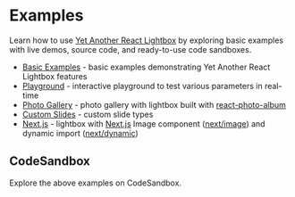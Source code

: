 # Examples

Learn how to use [Yet Another React Lightbox](/) by exploring basic examples with live demos, source code,
and ready-to-use code sandboxes.

-   [Basic Examples](/examples/basic) - basic examples demonstrating Yet Another React Lightbox features
-   [Playground](/examples/playground) - interactive playground to test various parameters in real-time
-   [Photo Gallery](/examples/gallery) - photo gallery with lightbox built with [react-photo-album](https://react-photo-album.com/)
-   [Custom Slides](/examples/custom-slides) - custom slide types
-   [Next.js](/examples/nextjs) - lightbox with [Next.js](https://nextjs.org/) Image component
([next/image](https://nextjs.org/docs/api-reference/next/image)) and dynamic import
([next/dynamic](https://nextjs.org/docs/advanced-features/dynamic-import))

## CodeSandbox

Explore the above examples on CodeSandbox.

<CodeSandboxLink file="/src/examples/BasicExample.tsx" path="/examples/basic" />
